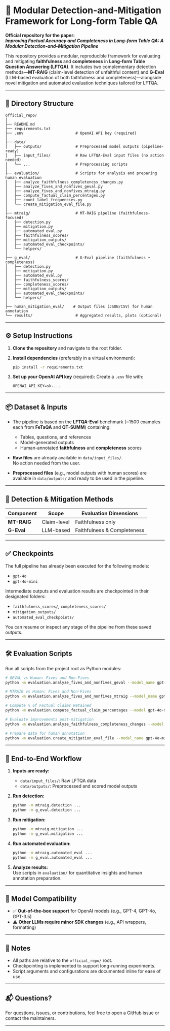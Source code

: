 # 🧪 Modular Detection-and-Mitigation Framework for Long-form Table QA

**Official repository for the paper:**  
**_Improving Factual Accuracy and Completeness in Long-form Table QA: A Modular Detection-and-Mitigation Pipeline_**

This repository provides a modular, reproducible framework for evaluating and mitigating **faithfulness** and **completeness** in **Long-form Table Question Answering (LFTQA)**. It includes two complementary detection methods—**MT-RAIG** (claim-level detection of unfaithful content) and **G-Eval** (LLM-based evaluation of both faithfulness and completeness)—alongside novel mitigation and automated evaluation techniques tailored for LFTQA.

---

## 📁 Directory Structure

```
official_repo/
│
├── README.md
├── requirements.txt
├── .env                       # OpenAI API key (required)
│
├── data/
│   ├── outputs/               # Preprocessed model outputs (pipeline-ready)
│   ├── input_files/           # Raw LFTQA-Eval input files (no action needed)
│   └── ...                    # Preprocessing scripts
│
├── evaluation/                # Scripts for analysis and preparing human evaluation
│   ├── analyze_faithfulness_completeness_changes.py
│   ├── analyze_fives_and_nonfives_geval.py
│   ├── analyze_fives_and_nonfives_mtraig.py
│   ├── compute_factual_claim_percentages.py
│   ├── count_label_frequencies.py
│   └── create_mitigation_eval_file.py
│
├── mtraig/                    # MT-RAIG pipeline (faithfulness-focused)
│   ├── detection.py
│   ├── mitigation.py
│   ├── automated_eval.py
│   ├── faithfulness_scores/
│   ├── mitigation_outputs/
│   ├── automated_eval_checkpoints/
│   └── helpers/
│
├── g_eval/                    # G-Eval pipeline (faithfulness + completeness)
│   ├── detection.py
│   ├── mitigation.py
│   ├── automated_eval.py
│   ├── faithfulness_scores/
│   ├── completeness_scores/
│   ├── mitigation_outputs/
│   ├── automated_eval_checkpoints/
│   └── helpers/
│
├── human_mitigation_eval/    # Output files (JSON/CSV) for human annotation
└── results/                   # Aggregated results, plots (optional)
```

---

## ⚙️ Setup Instructions

1. **Clone the repository** and navigate to the root folder.

2. **Install dependencies** (preferably in a virtual environment):
   ```bash
   pip install -r requirements.txt
   ```

3. **Set up your OpenAI API key** (required):
   Create a `.env` file with:
   ```env
   OPENAI_API_KEY=sk-...
   ```

---

## 📦 Dataset & Inputs

- The pipeline is based on the **LFTQA-Eval** benchmark (~1500 examples each from **FeTaQA** and **QT-SUMM**) containing:
  - Tables, questions, and references
  - Model-generated outputs
  - Human-annotated **faithfulness** and **completeness** scores

- **Raw files** are already available in `data/input_files/`.  
  No action needed from the user.

- **Preprocessed files** (e.g., model outputs with human scores) are available in `data/outputs/` and ready to be used in the pipeline.

---

## 🧠 Detection & Mitigation Methods

| Component   | Scope             | Evaluation Dimensions        |
|-------------|-------------------|-------------------------------|
| **MT-RAIG** | Claim-level        | Faithfulness only             |
| **G-Eval**  | LLM-based          | Faithfulness & Completeness   |

---

## ✅ Checkpoints

The full pipeline has already been executed for the following models:
- `gpt-4o`
- `gpt-4o-mini`

Intermediate outputs and evaluation results are checkpointed in their designated folders:
- `faithfulness_scores/`, `completeness_scores/`
- `mitigation_outputs/`
- `automated_eval_checkpoints/`

You can resume or inspect any stage of the pipeline from these saved outputs.

---

## 🛠️ Evaluation Scripts

Run all scripts from the project root as Python modules:

```bash
# GEVAL vs Human: Fives and Non-Fives
python -m evaluation.analyze_fives_and_nonfives_geval --model_name gpt-4o-mini

# MTRAIG vs Human: Fives and Non-Fives
python -m evaluation.analyze_fives_and_nonfives_mtraig --model_name gpt-4o

# Compute % of Factual Claims Retained
python -m evaluation.compute_factual_claim_percentages --model gpt-4o-mini --dataset fetaqa

# Evaluate improvements post-mitigation
python -m evaluation.analyze_faithfulness_completeness_changes --model gpt-4o --dataset qtsumm

# Prepare data for human annotation
python -m evaluation.create_mitigation_eval_file --model_name gpt-4o-mini --dataset qtsumm --num_points 50
```

---

## 🚀 End-to-End Workflow

1. **Inputs are ready:**
   - `data/input_files/`: Raw LFTQA data
   - `data/outputs/`: Preprocessed and scored model outputs

2. **Run detection:**
   ```bash
   python -m mtraig.detection ...
   python -m g_eval.detection ...
   ```

3. **Run mitigation:**
   ```bash
   python -m mtraig.mitigation ...
   python -m g_eval.mitigation ...
   ```

4. **Run automated evaluation:**
   ```bash
   python -m mtraig.automated_eval ...
   python -m g_eval.automated_eval ...
   ```

5. **Analyze results:**  
   Use scripts in `evaluation/` for quantitative insights and human annotation preparation.

---

## 🔄 Model Compatibility

- ✅ **Out-of-the-box support** for OpenAI models (e.g., GPT-4, GPT-4o, GPT-3.5)
- ⚠️ **Other LLMs require minor SDK changes** (e.g., API wrappers, formatting)

---

## 📌 Notes

- All paths are relative to the `official_repo/` root.
- Checkpointing is implemented to support long-running experiments.
- Script arguments and configurations are documented inline for ease of use.

---

## 📬 Questions?

For questions, issues, or contributions, feel free to open a GitHub issue or contact the maintainers.

---

